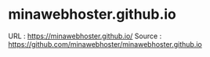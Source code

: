 # minawebhoster.github.io

URL : https://minawebhoster.github.io/
Source : https://github.com/minawebhoster/minawebhoster.github.io
